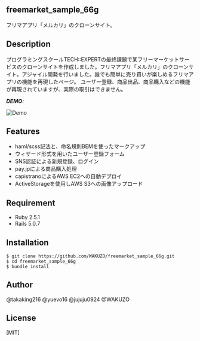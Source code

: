 ## freemarket_sample_66g
 
フリマアプリ「メルカリ」のクローンサイト。
 
## Description
 プログラミングスクールTECH::EXPERTの最終課題で某フリーマーケットサービスのクローンサイトを作成しました。フリマアプリ「メルカリ」のクローンサイト。アジャイル開発を行いました。誰でも簡単に売り買いが楽しめるフリマアプリの機能を再現したページ。 ユーザー登録、商品出品、商品購入などの機能が再現されていますが、実際の取引はできません。
 
***DEMO:***
 
![Demo](https://image-url.gif)
 
## Features
 
- haml/scss記法と、命名規則BEMを使ったマークアップ
- ウィザード形式を用いたユーザー登録フォーム
- SNS認証による新規登録、ログイン
- pay.jpによる商品購入処理
- capistranoによるAWS EC2への自動デプロイ
- ActiveStorageを使用しAWS S3への画像アップロード
 
## Requirement

- Ruby 2.5.1
- Rails 5.0.7
 
## Installation

```
$ git clone https://github.com/WAKUZO/freemarket_sample_66g.git
$ cd freemarket_sample_66g
$ bundle install
```

## Author

@takaking216 @yuevo16 @jujuju0924 @WAKUZO
 
## License
 
[MIT]
